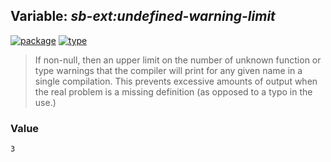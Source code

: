 ## Variable: ***sb-ext:*undefined-warning-limit****
[![package](https://img.shields.io/badge/Package-SB--EXT-5f9ea0.svg?style=social&colorA=999999)](../) [![type](https://img.shields.io/badge/Type-Variable-5f9ea0.svg?style=social&colorA=999999)](../#variable) 

> If non-null, then an upper limit on the number of unknown function or type
> warnings that the compiler will print for any given name in a single
> compilation. This prevents excessive amounts of output when the real
> problem is a missing definition (as opposed to a typo in the use.)

### Value
```
3
```

